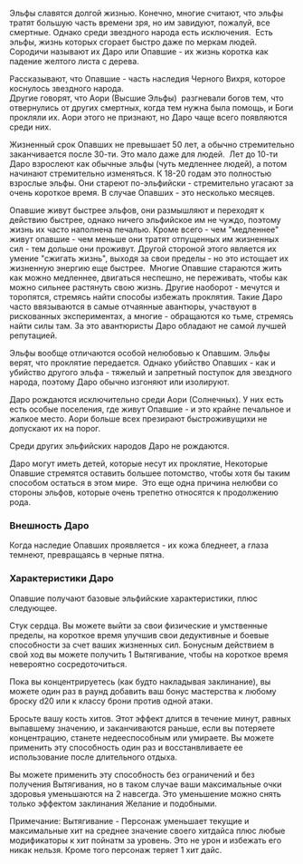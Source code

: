 
Эльфы славятся долгой жизнью. Конечно, многие считают, что эльфы тратят большую часть времени зря, но им завидуют, пожалуй, все смертные. Однако среди звездного народа есть исключения.  Есть эльфы, жизнь которых сгорает быстро даже по меркам людей.  Сородичи называют их Даро или Опавшие - их жизнь коротка как падение желтого листа с дерева.

Рассказывают, что Опавшие - часть наследия Черного Вихря, которое коснулось звездного народа.  
Другие говорят, что Аори (Высшие Эльфы)  разгневали богов тем, что отвернулись от других смертных, когда тем нужна была помощь, и Боги прокляли их. Аори этого не признают, но Даро чаще всего появляются среди них. 

Жизненный срок Опавших не превышает 50 лет, а обычно стремительно заканчивается после 30-ти. Это мало даже для людей.  Лет до 10-ти Даро взрослеют как обычные эльфы (чуть медленнее людей), а потом начинают стремительно изменяться. К 18-20 годам это полностью взрослые эльфы. Они стареют по-эльфийски - стремительно угасают за очень короткое время. В случае Опавших - это несколько месяцев. 

Опавшие живут быстрее эльфов, они размышляют и переходят к действию быстрее, однако ничего эльфийское им не чуждо, поэтому жизнь их часто наполнена печалью. Кроме всего - чем "медленнее" живут опавшие - чем меньше они тратят отпущенных им жизненных сил - тем дольше они проживут. Другой стороной этого является их умение "сжигать жизнь", выходя за свои пределы - но это истощает их жизненную энергию еще быстрее.  Многие Опавшие стараются жить как можно медленнее, двигаться неспешно, не переживать, чтобы как можно сильнее растянуть свою жизнь. Другие наоборот - мечутся и торопятся, стремясь найти способы избежать проклятия. Такие Даро часто ввязываются в самые отчаянные авантюры, участвуют в рискованных экспериментах, а многие - обращаются ко тьме, стремясь найти силы там. За это авантюристы Даро обладают не самой лучшей репутацией. 

Эльфы вообще отличаются особой нелюбовью к Опавшим. Эльфы верят, что проклятие передается. Однако убийство Опавших - как и убийство другого эльфа - тяжелый и запретный поступок для звездного народа, поэтому Даро обычно изгоняют или изолируют. 

Даро рождаются исключительно среди Аори (Солнечных). У них есть есть особые поселения, где живут Опавшие - и это крайне печальное и жалкое место. Аори больше всех презирают быстроживущихи не допускают их на порог. 

Среди других эльфийских народов Даро не рождаются.      

Даро могут иметь детей, которые несут их проклятие, Некоторые Опавшие стремятся оставить большее потомство, чтобы хотя бы таким способом остаться в этом мире.  Это еще одна причина нелюбви со стороны эльфов, которые очень трепетно относятся к продолжению рода. 

### Внешность Даро

Когда наследие Опавших проявляется - их кожа бледнеет, а глаза темнеют, превращаясь в черные пятна. 

### Характеристики Даро

Опавшие получают базовые эльфийские характеристики, плюс следующее. 

Стук сердца. Вы можете выйти за свои физические и умственные пределы, на короткое время улучшив свои дедуктивные и боевые способности за счет ваших жизненных сил. Бонусным действием в свой ход вы можете получить 1 Вытягивание, чтобы на короткое время невероятно сосредоточиться. 

Пока вы концентрируетесь (как будто накладывая заклинание), вы можете один раз в раунд добавить ваш бонус мастерства к любому броску d20 или к классу брони против одной атаки. 

Бросьте вашу кость хитов. Этот эффект длится в течение минут, равных выпавшему значению, и заканчиваются раньше, если вы потеряете концентрацию, станете недееспособным или умираете. Вы можете применить эту способность один раз и восстанвливаете ее использование после длительного отдыха.

Вы можете применить эту способность без ограничений и без получения Вытягивания, но в таком случае ваши максимальные очки здоровья уменьшаются на 2 навсегда. Это уменьшение можно снять только эффектом заклинания Желание и подобными.

Примечание: Вытягивание - Персонаж уменьшает текущие и максимальные хит на среднее значение своего хитдайса плюс любые модификаторы к хит пойнатм за уровень. Это не урон и избежать его никак нельзя. Кроме того персонаж теряет 1 хит дайс.